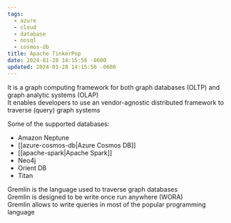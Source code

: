 ```yaml
---
tags:
  - azure
  - cloud
  - database
  - nosql
  - cosmos-db
title: Apache TinkerPop
date: 2024-01-28 14:15:56 -0600
updated: 2024-01-28 14:15:56 -0600
---
```


It is a graph computing framework for both graph databases (OLTP) and graph analytic systems (OLAP)  
It enables developers to use an vendor-agnostic distributed framework to traverse (query) graph systems

Some of the supported databases:
* Amazon Neptune
* [[azure-cosmos-db|Azure Cosmos DB]]
* [[apache-spark|Apache Spark]]
* Neo4j
* Orient DB
* Titan

Gremlin is the language used to traverse graph databases  
Gremlin is designed to be write once run anywhere (WORA)  
Gremlin allows to write queries in most of the popular programming language
